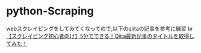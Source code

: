 # python-Scraping
webスクレイピングをしてみてくなってので,以下のqiitaの記事を参考に練習 br
[【スクレイピング初心者向け】5分でできる！Qiita最新記事のタイトルを取得してみた！](https://qiita.com/masa08/items/94faf4698b7cc3b92ad3)
